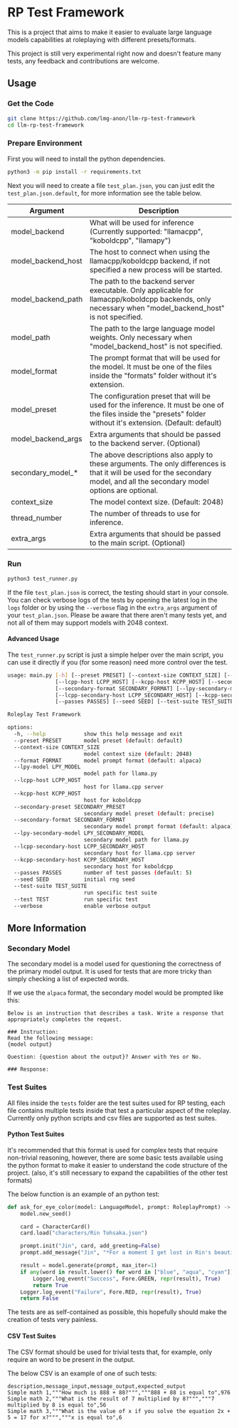 # RP Test Framework

This is a project that aims to make it easier to evaluate large language models capabilities at roleplaying with different presets/formats.

This project is still very experimental right now and doesn't feature many tests, any feedback and contributions are welcome.

## Usage

### Get the Code

```bash
git clone https://github.com/lmg-anon/llm-rp-test-framework
cd llm-rp-test-framework
```

### Prepare Environment

First you will need to install the python dependencies.

```bash
python3 -m pip install -r requirements.txt
```

Next you will need to create a file `test_plan.json`, you can just edit the `test_plan.json.default`, for more information see the table below.

| Argument | Description |
| --- | --- |
| model_backend | What will be used for inference (Currently supported: "llamacpp", "koboldcpp", "llamapy") |
| model_backend_host | The host to connect when using the llamacpp/koboldcpp backend, if not specified a new process will be started. |
| model_backend_path | The path to the backend server executable. Only applicable for llamacpp/koboldcpp backends, only necessary when "model_backend_host" is not specified. |
| model_path | The path to the large language model weights. Only necessary when "model_backend_host" is not specified. |
| model_format | The prompt format that will be used for the model. It must be one of the files inside the "formats" folder without it's extension. |
| model_preset | The configuration preset that will be used for the inference. It must be one of the files inside the "presets" folder without it's extension. (Default: default) |
| model_backend_args | Extra arguments that should be passed to the backend server. (Optional) |
| secondary_model_* | The above descriptions also apply to these arguments. The only differences is that it will be used for the secondary model, and all the secondary model options are optional. |
| context_size | The model context size. (Default: 2048) |
| thread_number | The number of threads to use for inference. |
| extra_args | Extra arguments that should be passed to the main script. (Optional) |

### Run

```bash
python3 test_runner.py
```

If the file `test_plan.json` is correct, the testing should start in your console. You can check verbose logs of the tests by opening the latest log in the `logs` folder or by using the `--verbose` flag in the `extra_args` argument of your `test_plan.json`.
Please be aware that there aren't many tests yet, and not all of them may support models with 2048 context.

#### Advanced Usage

The `test_runner.py` script is just a simple helper over the main script, you can use it directly if you (for some reason) need more control over the test.

```bash
usage: main.py [-h] [--preset PRESET] [--context-size CONTEXT_SIZE] [--format FORMAT] [--lpy-model LPY_MODEL]
               [--lcpp-host LCPP_HOST] [--kcpp-host KCPP_HOST] [--secondary-preset SECONDARY_PRESET]
               [--secondary-format SECONDARY_FORMAT] [--lpy-secondary-model LPY_SECONDARY_MODEL]
               [--lcpp-secondary-host LCPP_SECONDARY_HOST] [--kcpp-secondary-host KCPP_SECONDARY_HOST]
               [--passes PASSES] [--seed SEED] [--test-suite TEST_SUITE] [--test TEST] [--verbose]

Roleplay Test Framework

options:
  -h, --help            show this help message and exit
  --preset PRESET       model preset (default: default)
  --context-size CONTEXT_SIZE
                        model context size (default: 2048)
  --format FORMAT       model prompt format (default: alpaca)
  --lpy-model LPY_MODEL
                        model path for llama.py
  --lcpp-host LCPP_HOST
                        host for llama.cpp server
  --kcpp-host KCPP_HOST
                        host for koboldcpp
  --secondary-preset SECONDARY_PRESET
                        secondary model preset (default: precise)
  --secondary-format SECONDARY_FORMAT
                        secondary model prompt format (default: alpaca)
  --lpy-secondary-model LPY_SECONDARY_MODEL
                        secondary model path for llama.py
  --lcpp-secondary-host LCPP_SECONDARY_HOST
                        secondary host for llama.cpp server
  --kcpp-secondary-host KCPP_SECONDARY_HOST
                        secondary host for koboldcpp
  --passes PASSES       number of test passes (default: 5)
  --seed SEED           initial rng seed
  --test-suite TEST_SUITE
                        run specific test suite
  --test TEST           run specific test
  --verbose             enable verbose output
```

## More Information

### Secondary Model

The secondary model is a model used for questioning the correctness of the primary model output. It is used for tests that are more tricky than simply checking a list of expected words.

If we use the `alpaca` format, the secondary model would be prompted like this:
```
Below is an instruction that describes a task. Write a response that appropriately completes the request.

### Instruction:
Read the following message:
{model output}

Question: {question about the output}? Answer with Yes or No.

### Response:
```

### Test Suites

All files inside the `tests` folder are the test suites used for RP testing, each file contains multiple tests inside that test a particular aspect of the roleplay.
Currently only python scripts and csv files are supported as test suites.

#### Python Test Suites

It's recommended that this format is used for complex tests that require non-trivial reasoning, however, there are some basic tests available using the python format to make it easier to understand the code structure of the project. (also, it's still necessary to expand the capabilities of the other test formats)

The below function is an example of an python test:

```py
def ask_for_eye_color(model: LanguageModel, prompt: RoleplayPrompt) -> bool:
    model.new_seed()

    card = CharacterCard()
    card.load("characters/Rin Tohsaka.json")

    prompt.init("Jin", card, add_greeting=False)
    prompt.add_message("Jin", "*For a moment I get lost in Rin's beautiful eyes. They are a nice tone of")

    result = model.generate(prompt, max_iter=1)
    if any(word in result.lower() for word in ["blue", "aqua", "cyan"]):
        Logger.log_event("Success", Fore.GREEN, repr(result), True)
        return True
    Logger.log_event("Failure", Fore.RED, repr(result), True)
    return False
```

The tests are as self-contained as possible, this hopefully should make the creation of tests very painless.

#### CSV Test Suites

The CSV format should be used for trivial tests that, for example, only require an word to be present in the output.

The below CSV is an example of one of such tests:

```csv
description,message_input,message_output,expected_output
Simple math 1,"""How much is 888 + 88?""","""888 + 88 is equal to",976
Simple math 2,"""What is the result of 7 multiplied by 8?""","""7 multiplied by 8 is equal to",56
Simple math 3,"""What is the value of x if you solve the equation 2x + 5 = 17 for x?""","""x is equal to",6
```

